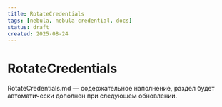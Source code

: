```yaml
---
title: RotateCredentials
tags: [nebula, nebula-credential, docs]
status: draft
created: 2025-08-24
---
```


# RotateCredentials

RotateCredentials.md — содержательное наполнение, раздел будет автоматически дополнен при следующем обновлении.

